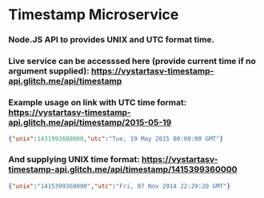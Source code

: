 # Timestamp Microservice

### Node.JS API to provides UNIX and UTC format time.

### Live service can be accesssed here (provide current time if no argument supplied): https://vystartasv-timestamp-api.glitch.me/api/timestamp

### Example usage on link with UTC time format: https://vystartasv-timestamp-api.glitch.me/api/timestamp/2015-05-19

```json
{"unix":1431993600000,"utc":"Tue, 19 May 2015 00:00:00 GMT"}
```

### And supplying UNIX time format: https://vystartasv-timestamp-api.glitch.me/api/timestamp/1415399360000

```json
{"unix":"1415399360000","utc":"Fri, 07 Nov 2014 22:29:20 GMT"}
```